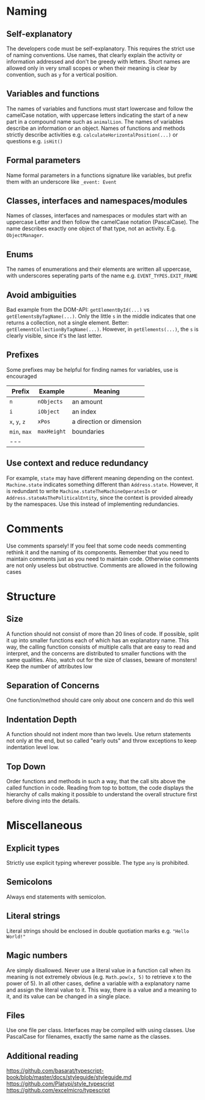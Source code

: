 # Naming
## Self-explanatory
The developers code must be self-explanatory. This requires the strict use of naming conventions. Use names, that clearly explain the activity or information addressed and don't be greedy with letters. Short names are allowed only in very small scopes or when their meaning is clear by convention, such as `y` for a vertical position.
## Variables and functions
The names of variables and functions must start lowercase and follow the camelCase notation, with uppercase letters indicating the start of a new part in a compound name such as `animalLion`. The names of variables describe an information or an object. Names of functions and methods strictly describe activities e.g. `calculateHorizontalPosition(...)` or questions e.g. `isHit()`
## Formal parameters
Name formal parameters in a functions signature like variables, but prefix them with an underscore like `_event: Event`
## Classes, interfaces and namespaces/modules
Names of classes, interfaces and namespaces or modules start with an uppercase Letter and then follow the camelCase notation (PascalCase). The name describes exactly one object of that type, not an activity. E.g. `ObjectManager`. 
## Enums
The names of enumerations and their elements are written all uppercase, with underscores seperating parts of the name e.g. `EVENT_TYPES.EXIT_FRAME`
## Avoid ambiguities
Bad example from the DOM-API: `getElementById(...)` vs `getElementsByTagName(...)`. Only the little `s` in the middle indicates that one returns a collection, not a single element. Better: `getElementCollectionByTagName(...)`. However, in `getElements(...)`, the `s` is clearly visible, since it's the last letter.
## Prefixes
Some prefixes may be helpful for finding names for variables, use is encouraged  

|Prefix|Example|Meaning
|-|-|-
|`n`|`nObjects`|an amount
|`i`|`iObject`|an index
|`x`, `y`, `z`|`xPos`|a direction or dimension
|`min`, `max`|`maxHeight`|boundaries  
|---

## Use context and reduce redundancy
For example, `state` may have different meaning depending on the context. `Machine.state` indicates something different than `Address.state`. However, it is redundant to write `Machine.stateTheMachineOperatesIn` or `Address.stateAsThePoliticalEntity`, since the context is provided already by the namespaces. Use this instead of implementing redundancies.

# Comments
Use comments sparsely! If you feel that some code needs commenting rethink it and the naming of its components. Remember that you need to maintain comments just as you need to maintain code. Otherwise comments are not only useless but obstructive. Comments are allowed in the following cases

# Structure
## Size
A function should not consist of more than 20 lines of code. If possible, split it up into smaller functions each of which has an explanatory name. This way, the calling function consists of multiple calls that are easy to read and interpret, and the concerns are distributed to smaller functions with the same qualities.
Also, watch out for the size of classes, beware of monsters! Keep the number of attributes low
## Separation of Concerns
One function/method should care only about one concern and do this well
## Indentation Depth
A function should not indent more than two levels. Use return statements not only at the end, but so called "early outs" and throw exceptions to keep indentation level low.
## Top Down
Order functions and methods in such a way, that the call sits above the called function in code. Reading from top to bottom, the code displays the hierarchy of calls making it possible to understand the overall structure first before diving into the details.

# Miscellaneous
## Explicit types
Strictly use explicit typing wherever possible. The type `any` is prohibited. 
## Semicolons
Always end statements with semicolon.
## Literal strings
Literal strings should be enclosed in double quotiation marks e.g. `"Hello World!"`
## Magic numbers
Are simply disallowed. Never use a literal value in a function call when its meaning is not extremely obvious (e.g. `Math.pow(x, 5)` to retrieve x to the power of 5). In all other cases, define a variable with a explanatory name and assign the literal value to it. This way, there is a value and a meaning to it, and its value can be changed in a single place.
## Files
Use one file per class. Interfaces may be compiled with using classes. Use PascalCase for filenames, exactly the same name as the classes.
## Additional reading
https://github.com/basarat/typescript-book/blob/master/docs/styleguide/styleguide.md  
https://github.com/Platypi/style_typescript  
https://github.com/excelmicro/typescript
